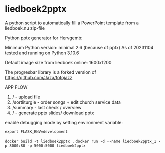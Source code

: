 # liedboek2pptx
A python script to automatically fill a PowerPoint template from a liedboek.nu zip-file

Python pptx generator for Hervgemb:

Minimum Python version: minimal 2.6 (because of pptx)
As of 20231104 tested and running on Python 3.10.6

Default image size from liedboek online: 1600x1200

The progresbar library is a forked version of https://github.com/Jaza/fotojazz

APP FLOW
1) /                - upload file
2) /sortliturgie    - order songs + edit church service data
3) /summary         - last check / overview
4) /                - generate pptx slides/ download pptx


enable debugging mode by setting environment variable:

 `export FLASK_ENV=development`

 `docker build -t liedboek2pptx .`
 `docker run -d --name liedboek2pptx_1 -p 8000:80 -p 5000:5000 liedboek2pptx`
